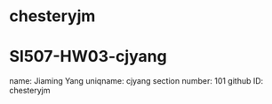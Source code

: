 # chesteryjm
# SI507-HW03-cjyang

name: Jiaming Yang
uniqname: cjyang
section number: 101
github ID: chesteryjm
